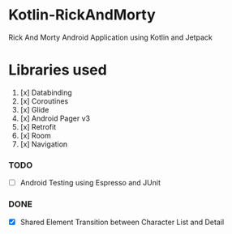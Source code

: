 # Kotlin-RickAndMorty
Rick And Morty Android Application using Kotlin and Jetpack

# Libraries used
1. [x] Databinding
2. [x] Coroutines
3. [x] Glide
4. [x] Android Pager v3
5. [x] Retrofit
6. [x] Room
7. [x] Navigation


### TODO
- [ ] Android Testing using Espresso and JUnit

### DONE
- [x] Shared Element Transition between Character List and Detail
